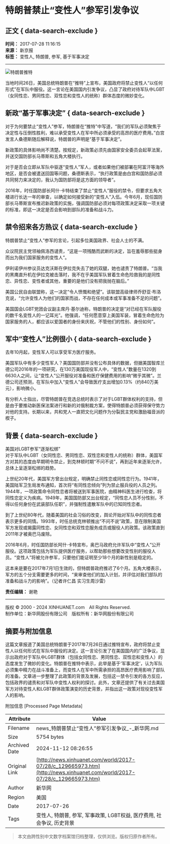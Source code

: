 # 特朗普禁止“变性人”参军引发争议

## 正文 { data-search-exclude }


**时间：** 2017-07-28 11:16:15  
**来源：** 新京报  
**标签：** 变性人, 特朗普, 参军, 基于军事决定

---

![特朗普推特](http://www.newsimg.cn/xl2017/images/net_logo.png)

当地时间26日，美国总统特朗普在“推特”上宣布，美国政府将禁止变性人“以任何形式”在军队中服役。这一言论在美国国内引发争议，凸显了政府对待军队中LGBT（女同性恋、男同性恋、双性恋和变性人的统称）群体态度的微妙变化。

## **新政“基于军事决定”** { data-search-exclude }

对于为何要禁止“变性人”参军，特朗普在“推特”中写道，“我们的军队必须聚焦于决定性与压倒性胜利，难以承受变性人在军中所必须承受的高昂的医疗费用。”白宫发言人桑德斯随后解释说，特朗普的声明是“基于军事决定”。

新政策的具体影响尚不清楚。按规定，新政策必须先由国家安全委员会起草法案，并送交国防部长马蒂斯和五角大楼执行。

对于是否会立即从军队中驱逐“变性人”军人，或者如果他们被部署在阿富汗等海外地区，是否会被遣送回国等问题，桑德斯表示，“执行政策是由白宫和国防部必须共同努力来决定的，我认为国防部将是这方面的领导者”。

2016年，时任国防部长阿什·卡特结束了禁止“变性人”服役的禁令，但要求五角大楼进行长达一年的审查，以确定如何接受新的“变性人”入伍。今年6月，现任国防部长马蒂斯宣布推迟新政策的实施，强调国防部必须对每项政策决定采取一项关键的标准，即这一决定是否会影响到部队的准备和战斗力。

## **禁令招来各方热议** { data-search-exclude }

特朗普禁止“变性人”参军的言论，引起多位美国政界、社会人士的不满。

众议院民主党领袖佩洛西谴责，“这是一项残酷而武断的决定，旨在羞辱那些挺身而出为我们国家服务的变性人”。

伊利诺伊州参议员达克沃斯在伊拉克失去了她的双腿，她也谴责了特朗普。“当我的黑鹰直升机在伊拉克被击落时，我不在乎美国军队冒着生命危险救我的是同性恋、异性恋、变性者或其他，重要的是他们没有把我抛在脑后。”

美国公民自由联盟称，这一决定“令人愤慨和绝望”。该联盟高级律师乔舒亚·布洛克说，“允许变性人为他们的国家而战，不存在任何成本或军事准备不足的问题”。

美国国会LGBT党团会议副主席丹·基尔迪称，特朗普的决定是“对已经在军队服役的数千名变性人的一记耳光”。他强调，“任何愿意穿上美国军装，冒着生命危险为国家服务的人，都应该以爱国者的身份来庆祝，不管他们的性别、身份如何”。

## **军中“变性人”比例很小** { data-search-exclude }

去年10月起，变性军人可以享受军方医疗服务。

美国军队中有多少变性军人？美国国防部并没有公布具体的数据，但据美国智库兰德公司2016年的一项研究，在130万美国现役军人中，“变性人”数量在1320到6630人之间，让“变性人”公开服役对准备和医疗保健费用的影响“微乎其微”。兰德公司还预测，在军队中加入“变性人”会导致医疗支出增加0.13%（约840万美元），影响微小。

有分析人士指出，尽管特朗普在竞选总统时表示了对于LGBT群体权利的支持，但是由于要推动新医保法案进行和新的对俄制裁方案，使得特朗普必须获得保守势力对他的支持。长期以来，共和党人一直把文化问题作为分裂民主党和激励福音派的楔子。

## **背景** { data-search-exclude }

美国对LGBT参军“逐渐松绑”  
对于军队中LGBT（女同性恋、男同性恋、双性恋和变性人的统称）群体，美国军方对其的态度由早期明令禁止，到克林顿时期“不问不说”，再到近年来逐渐允许，总体上呈逐渐松绑的趋势。

上世纪20年代，美国军方曾出台规定，明确禁止同性恋或同性恋行为。1941年，美国陆军卫生局发布通知，首次将“有同性恋倾向”列为禁止服兵役的人员之列。1944年，一项政策命令同性恋者将被送到军事医院，由精神科医生进行检查，将同性恋定义为疾病。1949年，美国国防部又出台规定，“同性恋人员不分性别，不得以任何身份在武装部队任职”，并强制性遣散军队中的已知同性恋者。

到了上世纪80年代，随着美国的社会习俗的改变，舆论开始对军队中的同性恋者表示更多的同情。1993年，时任总统克林顿推出“不问不说”政策，意在限制美国军方发现或揭露同性恋、女同性恋和双性恋服务成员或服役人的政策。该政策直到2011年才被奥巴马废除。

2016年6月，时任国防部长阿什·卡特宣布，奥巴马政府允许军队中“变性人”公开服役。这项政策包括为军队提供医疗服务，以帮助那些想要改变性别的服役人员。“变性人”将被允许参军，只要他们能证明至少18个月的新性别是稳定的。

这本来是要在2017年7月1日生效的，但特朗普政府推迟了6个月。五角大楼表示，军方的五个分支需要更多的时间，“来审查他们的加入计划，并评估对我们部队的准备和战斗力的影响”。（记者许仁昌 实习生周沙雷）

**责任编辑：** 谢艳

--- 

版权 © 2000 - 2024 XINHUANET.com　All Rights Reserved.  
制作单位：新华网股份有限公司　版权所有：新华网股份有限公司

## 摘要与附加信息

<!-- tcd_abstract -->
这篇文章报道了美国总统特朗普于2017年7月26日通过推特宣布，政府将禁止变性人以任何形式在军队中服役的决定。这一言论引发了在美国国内的广泛争议，显示出政府对于军队中LGBT群体（包括女同性恋、男同性恋、双性恋和变性人）的态度发生了微妙的变化。特朗普在推特中表示，此举是基于‘军事决定’，认为军队必须集中精力在战斗准备上，而变性人在军中所需承担的高昂医疗费用影响了部队的准备。文章进一步整理了此政策的背景及发展，包括这一禁令引发的各方反应，包括政界的谴责和对军队中变性人权利的探讨。此外，文章还提供了有关过去美国军方对待变性人和LGBT群体政策演变的历史背景，并指出这一政策对现役变性军人的影响。
<!-- tcd_abstract_end -->

附加信息 [Processed Page Metadata]

| Attribute       | Value                                  |
|-----------------|----------------------------------------|
| Filename        | news_特朗普禁止“变性人”参军引发争议_-_新华网.md                             |
| Size            | 5754 bytes                           |
| Archived Date   | 2024-11-12 08:26:55                             |
| Original Link   | [http://news.xinhuanet.com/world/2017-07/28/c_129665973.htm](http://news.xinhuanet.com/world/2017-07/28/c_129665973.htm)                       |
| Author          | 新华网                               |
| Region          | 美国                               |
| Date            | 2017-07-26                                 |
| Tags            | 变性人, 特朗普, 参军, 军事政策, LGBT权益, 医疗费用, 社会争议, 历史背景                                 |
>
> 本文由跨性别中文数字档案馆归档整理，仅供浏览。版权归原作者所有。
>